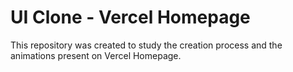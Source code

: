 # UI Clone - Vercel Homepage
This repository was created to study the creation process and the animations present on Vercel Homepage.
